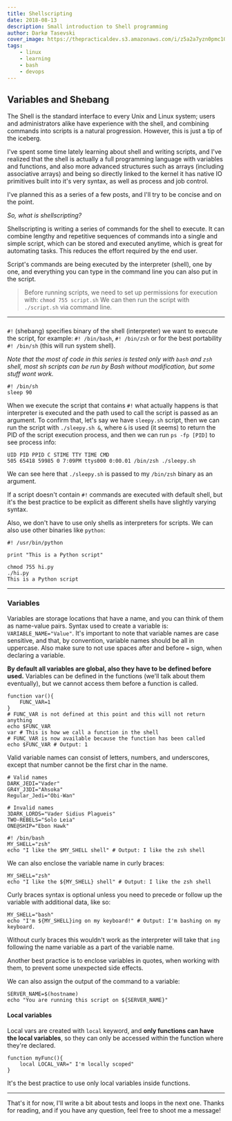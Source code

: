```yaml
---
title: Shellscripting
date: 2018-08-13
description: Small introduction to Shell programming
author: Darkø Tasevski
cover_image: https://thepracticaldev.s3.amazonaws.com/i/z5a2a7yzn0pmc10w703n.jpg
tags:
    - linux
    - learning
    - bash
    - devops
---
```


## **Variables and Shebang**

The Shell is the standard interface to every Unix and Linux system; users and administrators alike have experience with the shell, and combining commands into scripts is a natural progression. However, this is just a tip of the iceberg.

I've spent some time lately learning about shell and writing scripts, and I've realized that the shell is actually a full programming language with variables and functions, and also more advanced structures such as arrays (including associative arrays) and being so directly linked to the kernel it has native IO primitives built into it's very syntax, as well as process and job control.

I've planned this as a series of a few posts, and I'll try to be concise and on the point.

_So, what is shellscripting?_

Shellscripting is writing a series of commands for the shell to execute. It can combine lengthy and repetitive sequences of commands into a single and simple script, which can be stored and executed anytime, which is great for automating tasks. This reduces the effort required by the end user.

Script's commands are being executed by the interpreter (shell), one by one, and everything you can type in the command line you can also put in the script.

> Before running scripts, we need to set up permissions for execution with: `chmod 755 script.sh` We can then run the script with `./script.sh` via command line.

---

###

`#!` (shebang) specifies binary of the shell (interpreter) we want to execute the script, for example: `#! /bin/bash`, `#! /bin/zsh` or for the best portability `#! /bin/sh` (this will run system shell).

_Note that the most of code in this series is tested only with `bash` and `zsh` shell, most sh scripts can be run by Bash without modification, but some stuff wont work._

```shell
#! /bin/sh
sleep 90
```

When we execute the script that contains `#!` what actually happens is that interpreter is executed and the path used to call the script is passed as an argument. To confirm that, let's say we have `sleepy.sh` script, then we can run the script with `./sleepy.sh &`, where `&` is used (it seems) to return the PID of the script execution process, and then we can run `ps -fp [PID]` to see process info:

```shell
UID PID PPID C STIME TTY TIME CMD
505 65418 59985 0 7:09PM ttys000 0:00.01 /bin/zsh ./sleepy.sh
```

We can see here that `./sleepy.sh` is passed to my `/bin/zsh` binary as an argument.

If a script doesn't contain `#!` commands are executed with default shell, but it's the best practice to be explicit as different shells have slightly varying syntax.

Also, we don't have to use only shells as interpreters for scripts. We can also use other binaries like `python`:

```shell
#! /usr/bin/python

print "This is a Python script"
```

```
chmod 755 hi.py
./hi.py
This is a Python script
```

---

### Variables

Variables are storage locations that have a name, and you can think of them as name-value pairs. Syntax used to create a variable is: `VARIABLE_NAME="Value"`. It's important to note that variable names are case sensitive, and that, by convention, variable names should be all in uppercase. Also make sure to not use spaces after and before `=` sign, when declaring a variable.

**By default all variables are global, also they have to be defined before used.** Variables can be defined in the functions (we'll talk about them eventually), but we cannot access them before a function is called.

```shell
function var(){
    FUNC_VAR=1
}
# FUNC_VAR is not defined at this point and this will not return anything
echo $FUNC_VAR
var # This is how we call a function in the shell
# FUNC_VAR is now available because the function has been called
echo $FUNC_VAR # Output: 1
```

Valid variable names can consist of letters, numbers, and underscores, except that number cannot be the first char in the name.

```shell
# Valid names
DARK_JEDI="Vader"
GR4Y_J3DI="Ahsoka"
Regular_Jedi="Obi-Wan"

# Invalid names
3DARK_LORDS="Vader Sidius Plagueis"
TWO-REBELS="Solo Leia"
ONE@SHIP="Ebon Hawk"
```

```shell
#! /bin/bash
MY_SHELL="zsh"
echo "I like the $MY_SHELL shell" # Output: I like the zsh shell
```

We can also enclose the variable name in curly braces:

```shell
MY_SHELL="zsh"
echo "I like the ${MY_SHELL} shell" # Output: I like the zsh shell
```

Curly braces syntax is optional unless you need to precede or follow up the variable with additional data, like so:

```shell
MY_SHELL="bash"
echo "I'm ${MY_SHELL}ing on my keyboard!" # Output: I'm bashing on my keyboard.
```

Without curly braces this wouldn't work as the interpreter will take that `ing` following the name variable as a part of the variable name.

Another best practice is to enclose variables in quotes, when working with them, to prevent some unexpected side effects.

We can also assign the output of the command to a variable:

```shell
SERVER_NAME=$(hostname)
echo "You are running this script on ${SERVER_NAME}"
```

#### Local variables

Local vars are created with `local` keyword, and **only functions can have the local variables**, so they can only be accessed within the function where they're declared.

```shell
function myFunc(){
    local LOCAL_VAR=" I'm locally scoped"
}
```

It's the best practice to use only local variables inside functions.

---

That's it for now, I'll write a bit about tests and loops in the next one. Thanks for reading, and if you have any question, feel free to shoot me a message!
